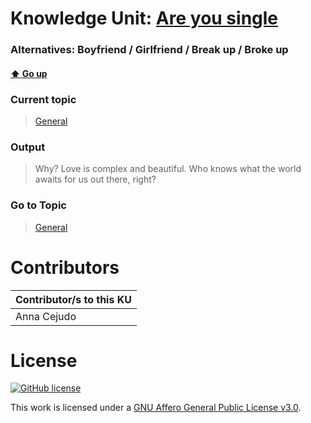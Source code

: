 # Knowledge Unit: [Are you single](../../knowledge_units/general/are-you-single.md)
### Alternatives:   Boyfriend   /  Girlfriend   /  Break up   /  Broke up 
#### [:arrow_up: Go up](../../topics/general.md)
### Current topic
> [General](../../topics/general.md)
### Output
> Why? Love is complex and beautiful. Who knows what the world awaits for us out there, right?
### Go to Topic
> [General](../../topics/general.md)


# Contributors

| Contributor/s to this KU |
| - | 
| Anna Cejudo |

# License
[![GitHub license](https://img.shields.io/github/license/inbrainz/cerebro)](https://github.com/inbrainz/cerebro/blob/master/LICENSE)

This work is licensed under a [GNU Affero General Public License v3.0](https://www.gnu.org/licenses/agpl-3.0.txt).
